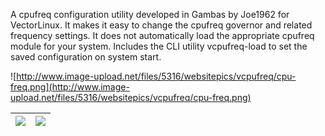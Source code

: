 A cpufreq configuration utility developed in Gambas by Joe1962 for VectorLinux. It makes it easy to change the cpufreq governor and related frequency settings. It does not automatically load the appropriate cpufreq module for your system. Includes the CLI utility vcpufreq-load to set the saved configuration on system start.

![http://www.image-upload.net/files/5316/websitepics/vcpufreq/cpu-freq.png](http://www.image-upload.net/files/5316/websitepics/vcpufreq/cpu-freq.png)

| [![](http://www.vectorlinux.com/mod/mainpage/images/vl2k4_135.png)](http://www.vectorlinux.com/) | [![](http://gambas.sourceforge.net/gambas.png)](http://gambas.sourceforge.net/) |
|:-------------------------------------------------------------------------------------------------|:--------------------------------------------------------------------------------|